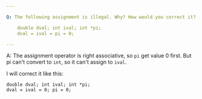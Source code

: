 ```yaml
---

Q: The following assignment is illegal. Why? How would you correct it?

    double dval; int ival; int *pi;
    dval = ival = pi = 0;

---
```


A: The assignment operator is right associative, so `pi` get value 0 first. But pi can't convert to `int`, so it can't assign to `ival`. 

I will correct it like this:

    double dval; int ival; int *pi;
    dval = ival = 0; pi = 0;